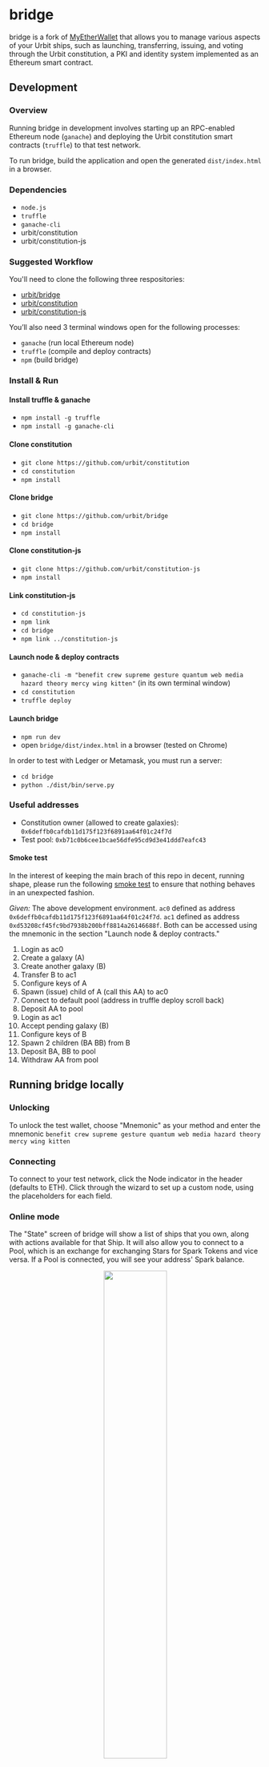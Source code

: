# bridge

bridge is a fork of [MyEtherWallet](https://www.MyEtherWallet.com) that allows
you to manage various aspects of your Urbit ships, such as launching, transferring, issuing, and voting through the Urbit constitution, a PKI and identity system implemented as an Ethereum smart contract.

## Development

### Overview

Running bridge in development involves starting up an RPC-enabled Ethereum node (`ganache`) and deploying the Urbit constitution smart contracts (`truffle`) to that test network.

To run bridge, build the application and open the generated `dist/index.html` in a browser.

### Dependencies

- `node.js`
- `truffle`
- `ganache-cli`
- urbit/constitution
- urbit/constitution-js

### Suggested Workflow

You'll need to clone the following three respositories:

- [urbit/bridge](https://github.com/urbit/bridge)
- [urbit/constitution](https://github.com/urbit/constitution)
- [urbit/constitution-js](https://github.com/urbit/constitution-js)

You’ll also need 3 terminal windows open for the following processes:

- `ganache` (run local Ethereum node)
- `truffle` (compile and deploy contracts)
- `npm` (build bridge)

### Install & Run

#### Install truffle & ganache
- `npm install -g truffle`
- `npm install -g ganache-cli`

#### Clone constitution
- `git clone https://github.com/urbit/constitution`
- `cd constitution`
- `npm install`

#### Clone bridge
- `git clone https://github.com/urbit/bridge`
- `cd bridge`
- `npm install`

#### Clone constitution-js
- `git clone https://github.com/urbit/constitution-js`
- `npm install`

#### Link constitution-js
- `cd constitution-js`
- `npm link`
- `cd bridge`
- `npm link ../constitution-js`

#### Launch node & deploy contracts
- `ganache-cli -m "benefit crew supreme gesture quantum web media hazard theory mercy wing kitten"` (in its own terminal window)
- `cd constitution`
- `truffle deploy`

#### Launch bridge
- `npm run dev`
- open `bridge/dist/index.html` in a browser (tested on Chrome)

In order to test with Ledger or Metamask, you must run a server:

- `cd bridge`
- `python ./dist/bin/serve.py`

### Useful addresses
- Constitution owner (allowed to create galaxies): `0x6deffb0cafdb11d175f123f6891aa64f01c24f7d`
- Test pool: `0xb71c0b6cee1bcae56dfe95cd9d3e41ddd7eafc43`


#### Smoke test

In the interest of keeping the main brach of this repo in decent, running shape, please run the following [smoke test](https://en.wikipedia.org/wiki/Smoke_testing_(software)) to ensure that nothing behaves in an unexpected fashion.

*Given:* The above development environment. `ac0` defined as address `0x6deffb0cafdb11d175f123f6891aa64f01c24f7d`. `ac1` defined as address `0xd53208cf45fc9bd7938b200bff8814a26146688f`. Both can be accessed using the mnemonic in the section "Launch node & deploy contracts."

1. Login as ac0
2. Create a galaxy (A)
3. Create another galaxy (B)
4. Transfer B to ac1
5. Configure keys of A
6. Spawn (issue) child of A (call this AA) to ac0
7. Connect to default pool (address in truffle deploy scroll back)
8. Deposit AA to pool
9. Login as ac1
10. Accept pending galaxy (B)
11. Configure keys of B
12. Spawn 2 children (BA BB) from B
13. Deposit BA, BB to pool
14. Withdraw AA from pool

## Running bridge locally

### Unlocking

To unlock the test wallet, choose "Mnemonic" as your method and enter the mnemonic `benefit crew supreme gesture quantum web media hazard theory mercy wing kitten`

### Connecting

To connect to your test network, click the Node indicator in the header (defaults to ETH). Click through the wizard to set up a custom node, using the placeholders for each field.

### Online mode

The "State" screen of bridge will show a list of ships that you own, along with actions available for that Ship. It will also allow you to connect to a Pool, which is an exchange for exchanging Stars for Spark Tokens and vice versa. If a Pool is connected, you will see your address' Spark balance.

<div style="text-align: center">
  <img src="./app/images/muw_state_border.png" width="50%"/>
</div>
<br/>

Below each ship, you will see a list of actions that corresponds to that ship's type (Galaxy, Star, Planet) and state (Locked or Living). In the default online mode
clicking on an action will take you to a transaction screen, where you will be asked to provide additional information for that transaction. For example, if you'd like to launch a child ship, say a planet from your star, then you will be asked which address the new ship should belong to and how long (in seconds) the ship should be
locked before it can be started.

Once you've filled out the appropriate fields, you will be able to "Create" a transaction. This does not send the transaction to the blockchain, but merely creates and signs the transaction. The display will show both the signed and unsigned transactions for approval. Once you've created a transaction, you can press "Send," which will send the transaction to the Ethereum node to which your wallet is connected and you'll be shown a confirmation (or warning) dialogue, giving you the hash of the transaction.

When you're done, you can navigate back to the State screen to execute other transactions.

<div style="text-align: center">
  <img src="./app/images/muw_launch_border.png" width="50%"/>
</div>
<br/>

### Offline Mode

If you'd prefer to construct your transactions offline, click on the node indicator in the header and select "Offline." This will disconnect Wallet from the node.

In offline mode, all transactions are listed and available. The transaction screens are identical, execept that nonce, gasLimit and gasPrice have to be entered manually (because these estimations require a node). Once you've filled the transaction fields, clicking "Create" will create and sign your transaction. At this point, you should copy and paste your transaction into another client to send to a node.

In offline mode, there is no validation of your transaction parameters, and there is no way to submit a transaction directly to a node. If you select this mode, you should have another way to submit transactions to the chain and you should independently confirm that your transaction is valid. For example, if you create a "Launch Child" transaction offline, please make sure that you own the parent ship. Refer to [the constitution](https://github.com/urbit/constitution) for the constraints on each transaction.
